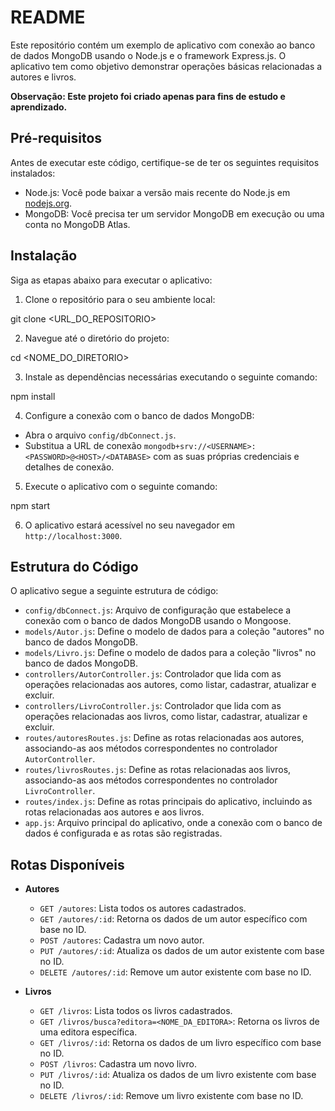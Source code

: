 # README

Este repositório contém um exemplo de aplicativo com conexão ao banco de dados MongoDB usando o Node.js e o framework Express.js. O aplicativo tem como objetivo demonstrar operações básicas relacionadas a autores e livros.

**Observação: Este projeto foi criado apenas para fins de estudo e aprendizado.**

## Pré-requisitos

Antes de executar este código, certifique-se de ter os seguintes requisitos instalados:

- Node.js: Você pode baixar a versão mais recente do Node.js em [nodejs.org](https://nodejs.org).
- MongoDB: Você precisa ter um servidor MongoDB em execução ou uma conta no MongoDB Atlas.

## Instalação

Siga as etapas abaixo para executar o aplicativo:

1. Clone o repositório para o seu ambiente local:

git clone <URL_DO_REPOSITORIO>

2. Navegue até o diretório do projeto:
 
cd <NOME_DO_DIRETORIO>


3. Instale as dependências necessárias executando o seguinte comando:

npm install


4. Configure a conexão com o banco de dados MongoDB:

- Abra o arquivo `config/dbConnect.js`.
- Substitua a URL de conexão `mongodb+srv://<USERNAME>:<PASSWORD>@<HOST>/<DATABASE>` com as suas próprias credenciais e detalhes de conexão.

5. Execute o aplicativo com o seguinte comando:

npm start


6. O aplicativo estará acessível no seu navegador em `http://localhost:3000`.

## Estrutura do Código

O aplicativo segue a seguinte estrutura de código:

- `config/dbConnect.js`: Arquivo de configuração que estabelece a conexão com o banco de dados MongoDB usando o Mongoose.
- `models/Autor.js`: Define o modelo de dados para a coleção "autores" no banco de dados MongoDB.
- `models/Livro.js`: Define o modelo de dados para a coleção "livros" no banco de dados MongoDB.
- `controllers/AutorController.js`: Controlador que lida com as operações relacionadas aos autores, como listar, cadastrar, atualizar e excluir.
- `controllers/LivroController.js`: Controlador que lida com as operações relacionadas aos livros, como listar, cadastrar, atualizar e excluir.
- `routes/autoresRoutes.js`: Define as rotas relacionadas aos autores, associando-as aos métodos correspondentes no controlador `AutorController`.
- `routes/livrosRoutes.js`: Define as rotas relacionadas aos livros, associando-as aos métodos correspondentes no controlador `LivroController`.
- `routes/index.js`: Define as rotas principais do aplicativo, incluindo as rotas relacionadas aos autores e aos livros.
- `app.js`: Arquivo principal do aplicativo, onde a conexão com o banco de dados é configurada e as rotas são registradas.

## Rotas Disponíveis

- **Autores**
  - `GET /autores`: Lista todos os autores cadastrados.
  - `GET /autores/:id`: Retorna os dados de um autor específico com base no ID.
  - `POST /autores`: Cadastra um novo autor.
  - `PUT /autores/:id`: Atualiza os dados de um autor existente com base no ID.
  - `DELETE /autores/:id`: Remove um autor existente com base no ID.

- **Livros**
  - `GET /livros`: Lista todos os livros cadastrados.
  - `GET /livros/busca?editora=<NOME_DA_EDITORA>`: Retorna os livros de uma editora específica.
  - `GET /livros/:id`: Retorna os dados de um livro específico com base no ID.
  - `POST /livros`: Cadastra um novo livro.
  - `PUT /livros/:id`: Atualiza os dados de um livro existente com base no ID.
  - `DELETE /livros/:id`: Remove um livro existente com base no ID.





